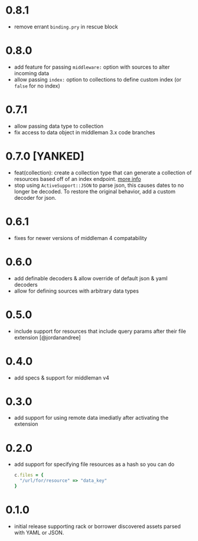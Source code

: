 # 0.8.1
- remove errant `binding.pry` in rescue block

# 0.8.0
- add feature for passing `middleware:` option with sources to alter incoming data
- allow passing `index:` option to collections to define custom index (or `false` for no index)

# 0.7.1
- allow passing data type to collection
- fix access to data object in middleman 3.x code branches

# 0.7.0 [YANKED]
- feat(collection): create a collection type that can generate a collection of resources based off of an index endpoint. [more info](readme.md#creating-a-collection)
- stop using `ActiveSupport::JSON` to parse json, this causes dates to no longer be decoded. To restore the original behavior, add a custom decoder for json.

# 0.6.1
- fixes for newer versions of middleman 4 compatability

# 0.6.0
- add definable decoders & allow override of default json & yaml decoders
- allow for defining sources with arbitrary data types

# 0.5.0
- include support for resources that include query params after their file extension [@jordanandree]

# 0.4.0
- add specs & support for middleman v4

# 0.3.0
- add support for using remote data imediatly after activating the extension

# 0.2.0
- add support for specifying file resources as a hash so you can do
  ```ruby
  c.files = {
    "/url/for/resource" => "data_key"
  }
  ```

# 0.1.0
- initial release supporting rack or borrower discovered assets parsed with YAML or JSON.

